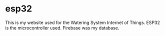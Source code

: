 # esp32
This is my website used for the Watering System Internet of Things.
ESP32 is the microcontroller used. Firebase was my database.
